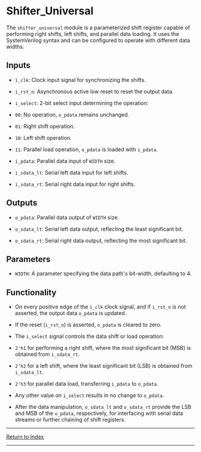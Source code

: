 # Shifter_Universal

The `shifter_universal` module is a parameterized shift register capable of performing right shifts, left shifts, and parallel data loading. It uses the SystemVerilog syntax and can be configured to operate with different data widths.

## Inputs

- `i_clk`: Clock input signal for synchronizing the shifts.

- `i_rst_n`: Asynchronous active low reset to reset the output data.

- `i_select`: 2-bit select input determining the operation:

- `00`: No operation, `o_pdata` remains unchanged.

- `01`: Right shift operation.

- `10`: Left shift operation.

- `11`: Parallel load operation, `o_pdata` is loaded with `i_pdata`.

- `i_pdata`: Parallel data input of `WIDTH` size.

- `i_sdata_lt`: Serial left data input for left shifts.

- `i_sdata_rt`: Serial right data input for right shifts.

## Outputs

- `o_pdata`: Parallel data output of `WIDTH` size.

- `o_sdata_lt`: Serial left data output, reflecting the least significant bit.

- `o_sdata_rt`: Serial right data output, reflecting the most significant bit.

## Parameters

- `WIDTH`: A parameter specifying the data path's bit-width, defaulting to 4.

## Functionality

- On every positive edge of the `i_clk` clock signal, and if `i_rst_n` is not asserted, the output data `o_pdata` is updated.

- If the reset (`i_rst_n`) is asserted, `o_pdata` is cleared to zero.

- The `i_select` signal controls the data shift or load operation:

- `2'h1` for performing a right shift, where the most significant bit (MSB) is obtained from `i_sdata_rt`.

- `2'h2` for a left shift, where the least significant bit (LSB) is obtained from `i_sdata_lt`.

- `2'h3` for parallel data load, transferring `i_pdata` to `o_pdata`.

- Any other value on `i_select` results in no change to `o_pdata`.

- After the data manipulation, `o_sdata_lt` and `o_sdata_rt` provide the LSB and MSB of the `o_pdata`, respectively, for interfacing with serial data streams or further chaining of shift registers.

---

[Return to Index](index.md)

---

